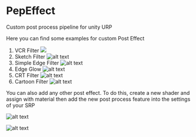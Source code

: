 # PepEffect

Custom post process pipeline for unity URP

Here you can find some examples for custom Post Effect

1. VCR Filter ![](VCR.gif)
2. Sketch Filter ![alt text](https://media.discordapp.net/attachments/190175905824374784/983062443221745744/unknown.png?width=1077&height=627)
3. Simple Edge Filter ![alt text](https://media.discordapp.net/attachments/190175905824374784/983060760068509706/unknown.png?width=1094&height=627)
4. Edge Glow ![alt text](https://media.discordapp.net/attachments/190175905824374784/983060587619704832/unknown.png?width=1055&height=627)
5. CRT Filter ![alt text](https://media.discordapp.net/attachments/190175905824374784/983062327052075018/unknown.png?width=1091&height=627)
6. Cartoon Filter ![alt text](https://media.discordapp.net/attachments/190175905824374784/983059955131224115/unknown.png?width=1232&height=515)

You can also add any other post effect. 
To do this, create a new shader and assign with material then add the new post process feature into the settings of your SRP

![alt text](https://media.discordapp.net/attachments/190175905824374784/983060275135672410/unknown.png)

![alt text](https://media.discordapp.net/attachments/190175905824374784/983060462474264606/unknown.png)
